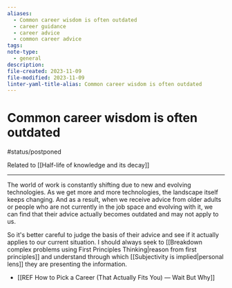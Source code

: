 ```yaml
---
aliases:
  - Common career wisdom is often outdated
  - career guidance
  - career advice
  - common career advice
tags: 
note-type:
  - general
description: 
file-created: 2023-11-09
file-modified: 2023-11-09
linter-yaml-title-alias: Common career wisdom is often outdated
---
```


# Common career wisdom is often outdated

#status/postponed

Related to [[Half-life of knowledge and its decay]]

---

The world of work is constantly shifting due to new and evolving technologies. As we get more and more technologies, the landscape itself keeps changing. And as a result, when we receive advice from older adults or people who are not currently in the job space and evolving with it, we can find that their advice actually becomes outdated and may not apply to us. 

So it's better careful to judge the basis of their advice and see if it actually applies to our current situation. I should always seek to [[Breakdown complex problems using First Principles Thinking|reason from first principles]] and understand through which [[Subjectivity is implied|personal lens]] they are presenting the information.

- [[REF How to Pick a Career (That Actually Fits You) — Wait But Why]]
